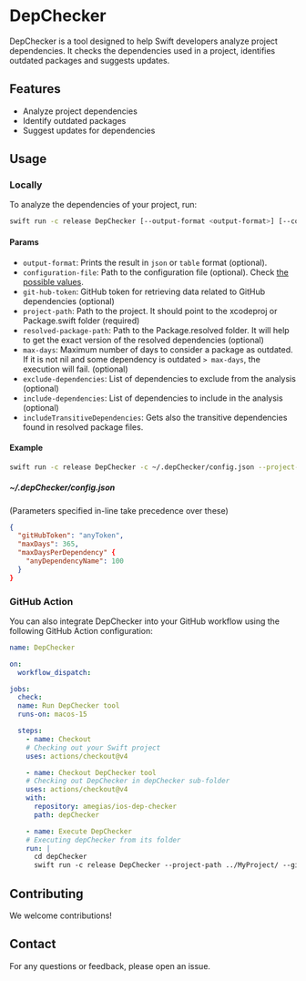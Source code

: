 # DepChecker

DepChecker is a tool designed to help Swift developers analyze project dependencies. It checks the dependencies used in a project, identifies outdated packages and suggests updates.

## Features

- Analyze project dependencies
- Identify outdated packages
- Suggest updates for dependencies

## Usage

### Locally

To analyze the dependencies of your project, run:

```sh
swift run -c release DepChecker [--output-format <output-format>] [--configuration-file <configuration-file>] [--git-hub-token <git-hub-token>] --project-path <project-path> [--resolved-package-path <resolved-package-path>] [--max-days <max-days>] [--exclude-dependencies <exclude-dependencies> ...] [--include-dependencies <include-dependencies> ...] [--include-transitive-dependencies]
```

#### Params

- `output-format`: Prints the result in `json` or `table` format (optional).
- `configuration-file`: Path to the configuration file (optional). Check [the possible values](/Sources/Input/Models/FileInput.swift).
- `git-hub-token`: GitHub token for retrieving data related to GitHub dependencies (optional)
- `project-path`: Path to the project. It should point to the xcodeproj or Package.swift folder (required)
- `resolved-package-path`: Path to the Package.resolved folder. It will help to get the exact version of the resolved dependencies (optional)
- `max-days`: Maximum number of days to consider a package as outdated. If it is not nil and some dependency is outdated `> max-days`, the execution will fail. (optional)
- `exclude-dependencies`: List of dependencies to exclude from the analysis (optional)
- `include-dependencies`: List of dependencies to include in the analysis (optional)
- `includeTransitiveDependencies`: Gets also the transitive dependencies found in resolved package files.

#### Example

```sh
swift run -c release DepChecker -c ~/.depChecker/config.json --project-path ~/Projects/my-project/
```

##### ~/.depChecker/config.json
(Parameters specified in-line take precedence over these)

```json
{
  "gitHubToken": "anyToken",
  "maxDays": 365,
  "maxDaysPerDependency" {
    "anyDependencyName": 100
  }
}
```

### GitHub Action

You can also integrate DepChecker into your GitHub workflow using the following GitHub Action configuration:

```yaml
name: DepChecker

on:
  workflow_dispatch:

jobs:
  check:
  name: Run DepChecker tool
  runs-on: macos-15

  steps:
    - name: Checkout
    # Checking out your Swift project
    uses: actions/checkout@v4

    - name: Checkout DepChecker tool
    # Checking out DepChecker in depChecker sub-folder
    uses: actions/checkout@v4
    with:
      repository: amegias/ios-dep-checker
      path: depChecker

    - name: Execute DepChecker
    # Executing depChecker from its folder
    run: |
      cd depChecker
      swift run -c release DepChecker --project-path ../MyProject/ --git-hub-token ${{ secrets.GITHUB_TOKEN }} --max-days 365
```

## Contributing

We welcome contributions!

## Contact

For any questions or feedback, please open an issue.
